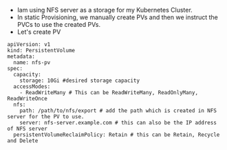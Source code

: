 - Iam using NFS server as a storage for my Kubernetes Cluster.
- In static Provisioning, we manually create PVs and then we instruct the PVCs to use the created PVs.
- Let's create PV
```
apiVersion: v1
kind: PersistentVolume
metadata:
  name: nfs-pv
spec:
  capacity:
    storage: 10Gi #desired storage capacity
  accessModes:
    - ReadWriteMany # This can be ReadWriteMany, ReadOnlyMany, ReadWriteOnce
  nfs:
    path: /path/to/nfs/export # add the path which is created in NFS server for the PV to use.
    server: nfs-server.example.com # this can also be the IP address of NFS server
  persistentVolumeReclaimPolicy: Retain # this can be Retain, Recycle and Delete
```  
